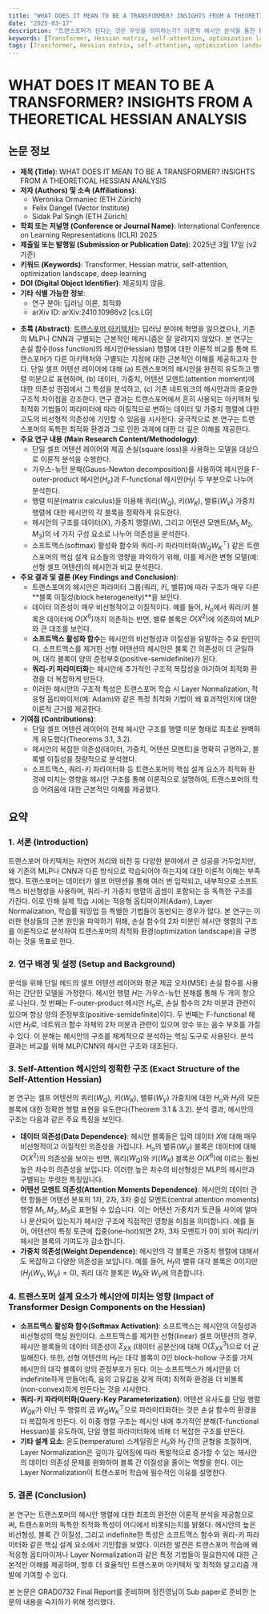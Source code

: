 ```yaml
---
title: "WHAT DOES IT MEAN TO BE A TRANSFORMER? INSIGHTS FROM A THEORETICAL HESSIAN ANALYSIS"
date: "2025-03-17"
description: "트랜스포머가 된다는 것은 무엇을 의미하는가? 이론적 헤시안 분석을 통한 통찰"
keywords: [Transformer, Hessian matrix, self-attention, optimization landscape, deep learning]
tags: [Transformer, Hessian matrix, self-attention, optimization landscape, deep learning]
---
```


# WHAT DOES IT MEAN TO BE A TRANSFORMER? INSIGHTS FROM A THEORETICAL HESSIAN ANALYSIS

## 논문 정보

-   **제목 (Title)**: WHAT DOES IT MEAN TO BE A TRANSFORMER? INSIGHTS FROM A THEORETICAL HESSIAN ANALYSIS 
-   **저자 (Authors) 및 소속 (Affiliations)**:
    -   Weronika Ormaniec (ETH Zürich) 
    -   Felix Dangel (Vector Institute) 
    -   Sidak Pal Singh (ETH Zürich) 
-   **학회 또는 저널명 (Conference or Journal Name)**: International Conference on Learning Representations (ICLR) 2025 
-   **제출일 또는 발행일 (Submission or Publication Date)**: 2025년 3월 17일 (v2 기준)    
-   **키워드 (Keywords)**: Transformer, Hessian matrix, self-attention, optimization landscape, deep learning
-   **DOI (Digital Object Identifier)**: 제공되지 않음.
-   **기타 식별 가능한 정보**:
    -   연구 분야: 딥러닝 이론, 최적화
    -   arXiv ID: arXiv:2410.10986v2 [cs.LG] 
<!-- truncate -->
-   **초록 (Abstract)**: [트랜스포머 아키텍처](/papers/Attention-Is-All-You-Need)는 딥러닝 분야에 혁명을 일으켰으나, 기존의 MLP나 CNN과 구별되는 근본적인 메커니즘은 잘 알려지지 않았다. 본 연구는 손실 함수(loss function)의 헤시안(Hessian) 행렬에 대한 이론적 비교를 통해 트랜스포머가 다른 아키텍처와 구별되는 지점에 대한 근본적인 이해를 제공하고자 한다. 단일 셀프 어텐션 레이어에 대해 (a) 트랜스포머의 헤시안을 완전히 유도하고 행렬 미분으로 표현하며, (b) 데이터, 가중치, 어텐션 모멘트(attention moment)에 대한 의존성 관점에서 그 특성을 분석하고, (c) 기존 네트워크의 헤시안과의 중요한 구조적 차이점을 강조한다. 연구 결과는 트랜스포머에서 흔히 사용되는 아키텍처 및 최적화 기법들이 파라미터에 따라 이질적으로 변하는 데이터 및 가중치 행렬에 대한 고도의 비선형적 의존성에 기인할 수 있음을 시사한다. 궁극적으로 본 연구는 트랜스포머의 독특한 최적화 환경과 그로 인한 과제에 대한 더 깊은 이해를 제공한다. 
-   **주요 연구 내용 (Main Research Content/Methodology)**:
    -   단일 셀프 어텐션 레이어와 제곱 손실(square loss)을 사용하는 모델을 대상으로 이론적 분석을 수행한다. 
    -   가우스-뉴턴 분해(Gauss-Newton decomposition)를 사용하여 헤시안을 F-outer-product 헤시안($H_o$)과 F-functional 헤시안($H_f$) 두 부분으로 나누어 분석한다. 
    -   행렬 미분(matrix calculus)을 이용해 쿼리($W_Q$), 키($W_K$), 밸류($W_V$) 가중치 행렬에 대한 헤시안의 각 블록을 정확하게 유도한다. 
    -   헤시안의 구조를 데이터(X), 가중치 행렬(W), 그리고 어텐션 모멘트($M_1, M_2, M_3$)의 네 가지 구성 요소로 나누어 의존성을 분석한다. 
    -   소프트맥스(softmax) 활성화 함수와 쿼리-키 파라미터화($W_Q W_K^\top$) 같은 트랜스포머의 핵심 설계 요소들의 영향을 파악하기 위해, 이를 제거한 변형 모델(예: 선형 셀프 어텐션)의 헤시안과 비교 분석한다. 
-   **주요 결과 및 결론 (Key Findings and Conclusion)**:
    -   트랜스포머의 헤시안은 파라미터 그룹(쿼리, 키, 밸류)에 따라 구조가 매우 다른 **블록 이질성(block heterogeneity)**을 보인다. 
    -   데이터 의존성이 매우 비선형적이고 이질적이다. 예를 들어, $H_o$에서 쿼리/키 블록은 데이터에 $O(X^6)$까지 의존하는 반면, 밸류 블록은 $O(X^2)$에 의존하여 MLP와 큰 대조를 보인다. 
    -   **소프트맥스 활성화 함수**는 헤시안의 비선형성과 이질성을 유발하는 주요 원인이다. 소프트맥스를 제거한 선형 어텐션의 헤시안은 블록 간 의존성이 더 균일하며, 대각 블록이 양의 준정부호(positive-semidefinite)가 된다. 
    -   **쿼리-키 파라미터화**는 헤시안에 추가적인 구조적 복잡성을 야기하여 최적화 환경을 더 복잡하게 만든다. 
    -   이러한 헤시안의 구조적 특성은 트랜스포머 학습 시 Layer Normalization, 적응형 옵티마이저(예: Adam)와 같은 특정 최적화 기법이 왜 효과적인지에 대한 이론적 근거를 제공한다. 
-   **기여점 (Contributions)**:
    -   단일 셀프 어텐션 레이어의 전체 헤시안 구조를 행렬 미분 형태로 최초로 완벽하게 유도했다(Theorems 3.1, 3.2). 
    -   헤시안의 복잡한 의존성(데이터, 가중치, 어텐션 모멘트)을 명확히 규명하고, 블록별 이질성을 정량적으로 분석했다. 
    -   소프트맥스, 쿼리-키 파라미터화 등 트랜스포머의 핵심 설계 요소가 최적화 환경에 미치는 영향을 헤시안 구조를 통해 이론적으로 설명하여, 트랜스포머의 학습 어려움에 대한 근본적인 이해를 제공했다. 

## 요약

### 1. 서론 (Introduction)

트랜스포머 아키텍처는 자연어 처리와 비전 등 다양한 분야에서 큰 성공을 거두었지만, 왜 기존의 MLP나 CNN과 다른 방식으로 학습되어야 하는지에 대한 이론적 이해는 부족했다. 트랜스포머는 데이터가 셀프 어텐션을 통해 여러 번 입력되고, 내부적으로 소프트맥스 비선형성을 사용하며, 쿼리-키 가중치 행렬의 곱셈이 포함되는 등 독특한 구조를 가진다. 이로 인해 실제 학습 시에는 적응형 옵티마이저(Adam), Layer Normalization, 학습률 워밍업 등 특별한 기법들이 동반되는 경우가 많다. 본 연구는 이러한 현상들의 근본 원인을 파악하기 위해, 손실 함수의 2차 미분인 헤시안 행렬의 구조를 이론적으로 분석하여 트랜스포머의 최적화 환경(optimization landscape)을 규명하는 것을 목표로 한다. 

### 2. 연구 배경 및 설정 (Setup and Background)

분석을 위해 단일 헤드의 셀프 어텐션 레이어와 평균 제곱 오차(MSE) 손실 함수를 사용하는 간단한 모델을 가정한다. 헤시안 행렬 $H$는 가우스-뉴턴 분해를 통해 두 개의 항으로 나뉜다. 첫 번째는 F-outer-product 헤시안 $H_o$로, 손실 함수의 2차 미분과 관련이 있으며 항상 양의 준정부호(positive-semidefinite)이다. 두 번째는 F-functional 헤시안 $H_f$로, 네트워크 함수 자체의 2차 미분과 관련이 있으며 양수 또는 음수 부호를 가질 수 있다. 이 분해는 헤시안의 구조를 체계적으로 분석하는 핵심 도구로 사용된다. 분석 결과는 비교를 위해 MLP/CNN의 헤시안 구조와 대조된다. 

### 3. Self-Attention 헤시안의 정확한 구조 (Exact Structure of the Self-Attention Hessian)

본 연구는 셀프 어텐션의 쿼리($W_Q$), 키($W_K$), 밸류($W_V$) 가중치에 대한 $H_o$와 $H_f$의 모든 블록에 대한 정확한 행렬 표현을 유도한다(Theorem 3.1 & 3.2). 분석 결과, 헤시안의 구조는 다음과 같은 주요 특징을 보인다.
-   **데이터 의존성(Data Dependence)**: 헤시안 블록들은 입력 데이터 $X$에 대해 매우 비선형적이고 이질적인 의존성을 가집니다. $H_o$의 밸류($W_V$) 블록은 데이터에 대해 $O(X^2)$의 의존성을 보이는 반면, 쿼리($W_Q$)와 키($W_K$) 블록은 $O(X^6)$에 이르는 훨씬 높은 차수의 의존성을 보입니다. 이러한 높은 차수의 비선형성은 MLP의 헤시안과 구별되는 뚜렷한 특징입니다.
-   **어텐션 모멘트 의존성(Attention Moments Dependence)**: 헤시안의 데이터 관련 항들은 어텐션 분포의 1차, 2차, 3차 중심 모멘트(central attention moments) 행렬 $M_1, M_2, M_3$로 표현될 수 있습니다. 이는 어텐션 가중치가 토큰들 사이에 얼마나 분산되어 있는지가 헤시안 구조에 직접적인 영향을 미침을 의미합니다. 예를 들어, 어텐션이 특정 토큰에 집중(one-hot)되면 2차, 3차 모멘트가 0이 되어 쿼리/키 헤시안 블록의 기여도가 감소합니다. 
-   **가중치 의존성(Weight Dependence)**: 헤시안의 각 블록은 가중치 행렬에 대해서도 복잡하고 다양한 의존성을 보입니다. 예를 들어, $H_f$의 밸류 대각 블록은 0이지만($H_f(W_V, W_V)=0$), 쿼리 대각 블록은 $W_K$와 $W_V$에 의존합니다. 

### 4. 트랜스포머 설계 요소가 헤시안에 미치는 영향 (Impact of Transformer Design Components on the Hessian)
-   **소프트맥스 활성화 함수(Softmax Activation)**: 소프트맥스는 헤시안의 이질성과 비선형성의 핵심 원인이다. 소프트맥스를 제거한 선형(linear) 셀프 어텐션의 경우, 헤시안 블록들의 데이터 의존성이 $\Sigma_{XX}$ (데이터 공분산)에 대해 $O(\Sigma_{XX}^3)$으로 더 균일해진다. 또한, 선형 어텐션의 $H_f$는 대각 블록이 0인 block-hollow 구조를 가져 헤시안의 대각 블록이 양의 준정부호가 된다. 이는 소프트맥스가 헤시안을 더 indefinite하게 만들어(즉, 음의 고유값을 갖게 하여) 최적화 환경을 더 비볼록(non-convex)하게 만든다는 것을 시사한다. 
-   **쿼리-키 파라미터화(Query-Key Parameterization)**: 어텐션 유사도를 단일 행렬 $W_{QK}$가 아닌 두 행렬의 곱 $W_Q W_K^\top$으로 파라미터화하는 것은 손실 함수의 환경을 더 복잡하게 만든다. 이 이중 행렬 구조는 헤시안 내에 추가적인 분해(T-functional Hessian)를 유도하여, 단일 행렬 파라미터화에 비해 더 복잡한 구조를 만든다. 
-   **기타 설계 요소**: 온도(temperature) 스케일링은 $H_o$와 $H_f$ 간의 균형을 조절하며, Layer Normalization은 깊이가 깊어짐에 따라 폭발적으로 증가할 수 있는 헤시안의 데이터 의존성 문제를 완화하여 블록 간 이질성을 줄이는 역할을 한다. 이는 Layer Normalization이 트랜스포머 학습에 필수적인 이유를 설명한다.

### 5. 결론 (Conclusion)

본 연구는 트랜스포머의 헤시안 행렬에 대한 최초의 완전한 이론적 분석을 제공함으로써, 트랜스포머의 독특한 최적화 특성이 어디에서 비롯되는지를 밝혔다. 헤시안의 높은 비선형성, 블록 간 이질성, 그리고 indefinite한 특성은 소프트맥스 함수와 쿼리-키 파라미터화 같은 핵심 설계 요소에서 기인함을 보였다. 이러한 발견은 트랜스포머 학습에 왜 적응형 옵티마이저나 Layer Normalization과 같은 특정 기법들이 필요한지에 대한 근본적인 이해를 제공하며, 향후 더 효율적인 트랜스포머 아키텍처 및 최적화 알고리즘 개발에 기여할 수 있다.

본 논문은 GRAD0732 Final Report를 준비하며 정진영님이 Sub paper로 준비한 논문의 내용을 숙지하기 위해 정리했다. 